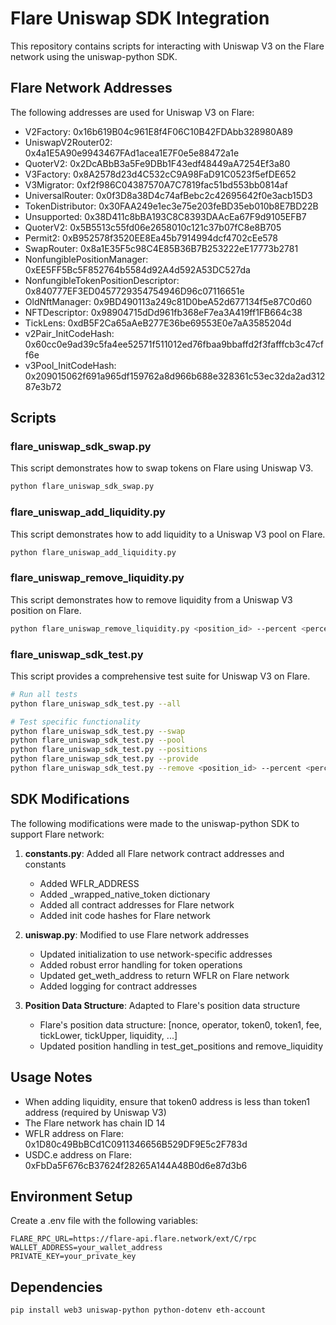 # Flare Uniswap SDK Integration

This repository contains scripts for interacting with Uniswap V3 on the Flare network using the uniswap-python SDK.

## Flare Network Addresses

The following addresses are used for Uniswap V3 on Flare:

- V2Factory: 0x16b619B04c961E8f4F06C10B42FDAbb328980A89
- UniswapV2Router02: 0x4a1E5A90e9943467FAd1acea1E7F0e5e88472a1e
- QuoterV2: 0x2DcABbB3a5Fe9DBb1F43edf48449aA7254Ef3a80
- V3Factory: 0x8A2578d23d4C532cC9A98FaD91C0523f5efDE652
- V3Migrator: 0xf2f986C04387570A7C7819fac51bd553bb0814af
- UniversalRouter: 0x0f3D8a38D4c74afBebc2c42695642f0e3acb15D3
- TokenDistributor: 0x30FAA249e1ec3e75e203feBD35eb010b8E7BD22B
- Unsupported: 0x38D411c8bBA193C8C8393DAAcEa67F9d9105EFB7
- QuoterV2: 0x5B5513c55fd06e2658010c121c37b07fC8e8B705
- Permit2: 0xB952578f3520EE8Ea45b7914994dcf4702cEe578
- SwapRouter: 0x8a1E35F5c98C4E85B36B7B253222eE17773b2781
- NonfungiblePositionManager: 0xEE5FF5Bc5F852764b5584d92A4d592A53DC527da
- NonfungibleTokenPositionDescriptor: 0x840777EF3ED0457729354754946D96c07116651e
- OldNftManager: 0x9BD490113a249c81D0beA52d677134f5e87C0d60
- NFTDescriptor: 0x98904715dDd961fb368eF7ea3A419ff1FB664c38
- TickLens: 0xdB5F2Ca65aAeB277E36be69553E0e7aA3585204d
- v2Pair_InitCodeHash: 0x60cc0e9ad39c5fa4ee52571f511012ed76fbaa9bbaffd2f3fafffcb3c47cff6e
- v3Pool_InitCodeHash: 0x209015062f691a965df159762a8d966b688e328361c53ec32da2ad31287e3b72

## Scripts

### flare_uniswap_sdk_swap.py

This script demonstrates how to swap tokens on Flare using Uniswap V3.

```bash
python flare_uniswap_sdk_swap.py
```

### flare_uniswap_add_liquidity.py

This script demonstrates how to add liquidity to a Uniswap V3 pool on Flare.

```bash
python flare_uniswap_add_liquidity.py
```

### flare_uniswap_remove_liquidity.py

This script demonstrates how to remove liquidity from a Uniswap V3 position on Flare.

```bash
python flare_uniswap_remove_liquidity.py <position_id> --percent <percentage>
```

### flare_uniswap_sdk_test.py

This script provides a comprehensive test suite for Uniswap V3 on Flare.

```bash
# Run all tests
python flare_uniswap_sdk_test.py --all

# Test specific functionality
python flare_uniswap_sdk_test.py --swap
python flare_uniswap_sdk_test.py --pool
python flare_uniswap_sdk_test.py --positions
python flare_uniswap_sdk_test.py --provide
python flare_uniswap_sdk_test.py --remove <position_id> --percent <percentage>
```

## SDK Modifications

The following modifications were made to the uniswap-python SDK to support Flare network:

1. **constants.py**: Added all Flare network contract addresses and constants
   - Added WFLR_ADDRESS
   - Added _wrapped_native_token dictionary
   - Added all contract addresses for Flare network
   - Added init code hashes for Flare network

2. **uniswap.py**: Modified to use Flare network addresses
   - Updated initialization to use network-specific addresses
   - Added robust error handling for token operations
   - Updated get_weth_address to return WFLR on Flare network
   - Added logging for contract addresses

3. **Position Data Structure**: Adapted to Flare's position data structure
   - Flare's position data structure: [nonce, operator, token0, token1, fee, tickLower, tickUpper, liquidity, ...]
   - Updated position handling in test_get_positions and remove_liquidity

## Usage Notes

- When adding liquidity, ensure that token0 address is less than token1 address (required by Uniswap V3)
- The Flare network has chain ID 14
- WFLR address on Flare: 0x1D80c49BbBCd1C0911346656B529DF9E5c2F783d
- USDC.e address on Flare: 0xFbDa5F676cB37624f28265A144A48B0d6e87d3b6

## Environment Setup

Create a .env file with the following variables:

```
FLARE_RPC_URL=https://flare-api.flare.network/ext/C/rpc
WALLET_ADDRESS=your_wallet_address
PRIVATE_KEY=your_private_key
```

## Dependencies

```
pip install web3 uniswap-python python-dotenv eth-account
``` 